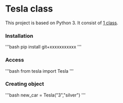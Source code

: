 # Tesla class

This project is based on Python 3. It consist of [1 class](https://github.com/ovidijusku/sftwengineering/blob/main/Tesla/tesla.py#L1).

### Installation

'''bash
pip install git+xxxxxxxxxxx
'''

### Access

'''bash
from tesla import Tesla
'''

### Creating object

'''bash
new_car = Tesla("3","silver")
'''
